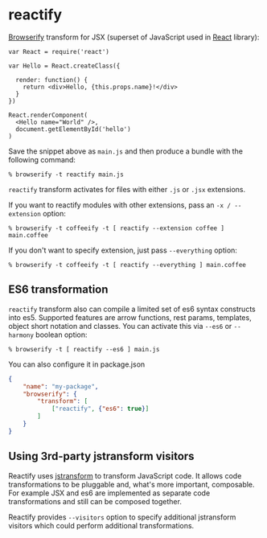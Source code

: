 # reactify

[Browserify][] transform for JSX (superset of JavaScript used in [React][]
library):

    var React = require('react')

    var Hello = React.createClass({

      render: function() {
        return <div>Hello, {this.props.name}!</div>
      }
    })

    React.renderComponent(
      <Hello name="World" />,
      document.getElementById('hello')
    )

Save the snippet above as `main.js` and then produce a bundle with the following
command:

    % browserify -t reactify main.js

`reactify` transform activates for files with either `.js` or `.jsx` extensions.

If you want to reactify modules with other extensions, pass an `-x /
--extension` option:

    % browserify -t coffeeify -t [ reactify --extension coffee ] main.coffee

If you don't want to specify extension, just pass `--everything` option:

    % browserify -t coffeeify -t [ reactify --everything ] main.coffee

## ES6 transformation

`reactify` transform also can compile a limited set of es6 syntax constructs
into es5. Supported features are arrow functions, rest params, templates, object
short notation and classes. You can activate this via `--es6` or `--harmony`
boolean option:

    % browserify -t [ reactify --es6 ] main.js

You can also configure it in package.json

```json
{
    "name": "my-package",
    "browserify": {
        "transform": [
            ["reactify", {"es6": true}]
        ]
    }
}
```

## Using 3rd-party jstransform visitors

Reactify uses [jstransform][] to transform JavaScript code. It allows code
transformations to be pluggable and, what's more important, composable. For
example JSX and es6 are implemented as separate code transformations and still
can be composed together.

Reactify provides `--visitors` option to specify additional jstransform visitors
which could perform additional transformations.

[Browserify]: http://browserify.org
[React]: http://facebook.github.io/react/
[jstransform]: https://github.com/facebook/jstransform
